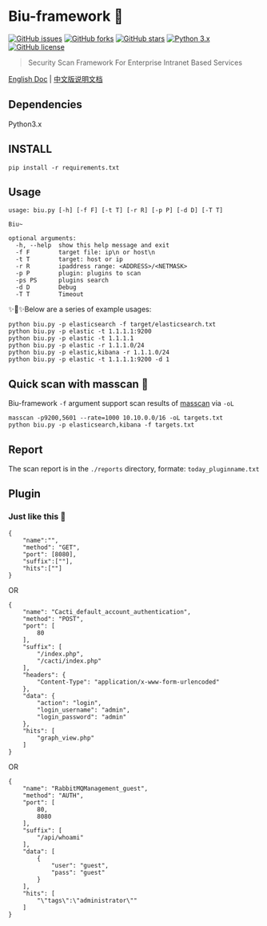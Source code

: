 # Biu-framework 🚀
[![GitHub issues](https://img.shields.io/github/issues/0xbug/Biu-framework.svg)](https://github.com/0xbug/Biu-framework/issues)
[![GitHub forks](https://img.shields.io/github/forks/0xbug/Biu-framework.svg)](https://github.com/0xbug/Biu-framework/network)
[![GitHub stars](https://img.shields.io/github/stars/0xbug/Biu-framework.svg)](https://github.com/0xbug/Biu-framework/stargazers)
[![Python 3.x](https://img.shields.io/badge/python-3.x-yellow.svg)](https://www.python.org/) 
[![GitHub license](https://img.shields.io/badge/license-GPLv3-blue.svg)](https://raw.githubusercontent.com/0xbug/Biu-framework/master/LICENSE)

> Security Scan Framework For Enterprise Intranet Based Services

[English Doc](https://github.com/0xbug/Biu-framework/blob/master/README.md) | [中文版说明文档](https://github.com/0xbug/Biu-framework/blob/master/README_zh.md)

## Dependencies

Python3.x

## INSTALL

```
pip install -r requirements.txt
```

## Usage

```
usage: biu.py [-h] [-f F] [-t T] [-r R] [-p P] [-d D] [-T T]

Biu~

optional arguments:
  -h, --help  show this help message and exit
  -f F        target file: ip\n or host\n
  -t T        target: host or ip
  -r R        ipaddress range: <ADDRESS>/<NETMASK>
  -p P        plugin: plugins to scan
  -ps PS      plugins search
  -d D        Debug
  -T T        Timeout

```
✨🍰✨Below are a series of example usages:

```
python biu.py -p elasticsearch -f target/elasticsearch.txt
python biu.py -p elastic -t 1.1.1.1:9200
python biu.py -p elastic -t 1.1.1.1
python biu.py -p elastic -r 1.1.1.0/24
python biu.py -p elastic,kibana -r 1.1.1.0/24
python biu.py -p elastic -t 1.1.1.1:9200 -d 1
```

## Quick scan with masscan 🚀

Biu-framework `-f` argument support scan results of [masscan](https://github.com/robertdavidgraham/masscan) via `-oL`

```
masscan -p9200,5601 --rate=1000 10.10.0.0/16 -oL targets.txt
python biu.py -p elasticsearch,kibana -f targets.txt

```

## Report

The scan report is in the `./reports` directory, formate: `today_pluginname.txt`

## Plugin

### Just like this 🚀

```
{
    "name":"",
    "method": "GET",
    "port": [8080],
    "suffix":[""],
    "hits":[""]
}
```
OR

```
{
    "name": "Cacti_default_account_authentication",
    "method": "POST",
    "port": [
        80
    ],
    "suffix": [
        "/index.php",
        "/cacti/index.php"
    ],
    "headers": {
        "Content-Type": "application/x-www-form-urlencoded"
    },
    "data": {
        "action": "login",
        "login_username": "admin",
        "login_password": "admin"
    },
    "hits": [
        "graph_view.php"
    ]
}
```

OR

```
{
    "name": "RabbitMQManagement_guest",
    "method": "AUTH",
    "port": [
        80,
        8080
    ],
    "suffix": [
        "/api/whoami"
    ],
    "data": [
        {
            "user": "guest",
            "pass": "guest"
        }
    ],
    "hits": [
        "\"tags\":\"administrator\""
    ]
}

```
